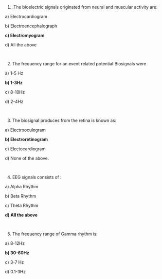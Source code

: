 1.	.The bioelectric signals originated from neural and muscular activity are:

a)	Electrocardiogram

b)	Electroencephalograph

**c)	Electromyogram**

d)	All the above


&nbsp;

2.	The frequency range for an event related potential Biosignals were

a)	1-5 Hz

**b)	1-3Hz**

c)	8-10Hz

d)	2-4Hz


&nbsp;

3.	The biosignal produces from the retina is known as:

a)	Electrooculogram

**b)	Electroretinogram**

c)	Electocardiogram

d)	None of the above.


&nbsp;

4.	EEG signals consists of :

a)	Alpha Rhythm

b)	Beta Rhythm

c)	Theta Rhythm

**d)	All the above**


&nbsp;

5.	The frequency range of Gamma rhythm is:

a)	8-12Hz

**b)	30-60Hz**

c)	3-7 Hz

d)	0.1-3Hz